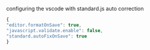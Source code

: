 configuring the vscode with standard.js auto correction
```js
{
"editor.formatOnSave": true,
"javascript.validate.enable": false,
"standard.autoFixOnSave": true
}
```
